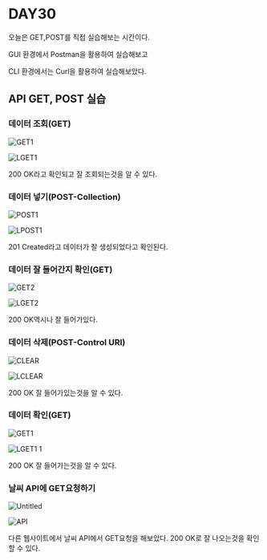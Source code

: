 # DAY30

오늘은 GET,POST를 직접 실습해보는 시간이다.

GUI 환경에서 Postman을 활용하여 실습해보고

CLI 환경에서는 Curl을 활용하여 실습해보았다.

## API GET, POST 실습

### 데이터 조회(GET)

![GET1](https://user-images.githubusercontent.com/70310271/172633980-65042a65-c172-46fd-a03c-8bccb0746d9f.png)

![LGET1](https://user-images.githubusercontent.com/70310271/172633942-855d3cef-32be-4b43-b5ed-b06e0e8b6660.png)

200 OK라고 확인되고 잘 조회되는것을 알 수 있다.

### 데이터 넣기(POST-Collection)

![POST1](https://user-images.githubusercontent.com/70310271/172633843-522fc528-dcf7-4d93-8108-c9e34cb09275.png)

![LPOST1](https://user-images.githubusercontent.com/70310271/172633826-07ae8e79-62a2-47bf-8b1f-a2484c6895c0.png)

201 Created라고 데이터가 잘 생성되었다고 확인된다.

### 데이터 잘 들어간지 확인(GET)

![GET2](https://user-images.githubusercontent.com/70310271/172633740-b178565e-d15a-4dd4-8dfa-c6483cea8ed9.png)

![LGET2](https://user-images.githubusercontent.com/70310271/172633446-5773c534-030b-4b7f-b302-941a7574d393.png)


200 OK역시나 잘 들어가있다.

### 데이터 삭제(POST-Control URI)

![CLEAR](https://user-images.githubusercontent.com/70310271/172633377-365ce4ca-f57a-4838-8c9f-5ec9e469a95b.png)

![LCLEAR](https://user-images.githubusercontent.com/70310271/172633328-f948d8e0-f104-420c-a20b-d08e87aac649.png)

200 OK 잘 들어가있는것을 알 수 있다.

### 데이터 확인(GET)

![GET1](https://user-images.githubusercontent.com/70310271/172633294-8fe10b32-42f7-431b-962c-3ed350f24255.png)

![LGET1 1](https://user-images.githubusercontent.com/70310271/172633273-7e346f4c-988d-4cb9-a79f-917d24d5c9c2.png)

200 OK 잘 들어가는것을 알 수 있다.

### 날씨 API에 GET요청하기

![Untitled](https://user-images.githubusercontent.com/70310271/172633192-e275bb21-0179-41a3-a1ac-a957dcbbb97d.png)

![API](https://user-images.githubusercontent.com/70310271/172633213-7b9f80d5-9ae5-421b-9303-85ff55e5deba.png)

다른 웹사이트에서 날씨 API에서 GET요청을 해보았다. 200 OK로 잘 나오는것을 확인할 수 있다.
